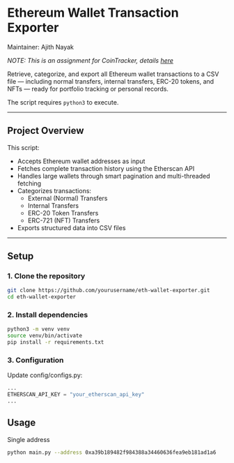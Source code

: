 # Ethereum Wallet Transaction Exporter
Maintainer: Ajith Nayak

_NOTE: This is an assignment for CoinTracker, details [here](https://www.notion.so/cointracker/Ajith-Nayak-1e0a6ee5e05f806fb767f2106286a4c1)_

Retrieve, categorize, and export all Ethereum wallet transactions to a CSV file — including normal transfers, internal transfers, ERC-20 tokens, and NFTs — ready for portfolio tracking or personal records.

The script requires `python3` to execute.

---

## Project Overview

This script:

- Accepts Ethereum wallet addresses as input
- Fetches complete transaction history using the Etherscan API
- Handles large wallets through smart pagination and multi-threaded fetching
- Categorizes transactions:
  - External (Normal) Transfers
  - Internal Transfers
  - ERC-20 Token Transfers
  - ERC-721 (NFT) Transfers
- Exports structured data into CSV files

---

## Setup

### 1. Clone the repository

```bash
git clone https://github.com/yourusername/eth-wallet-exporter.git
cd eth-wallet-exporter
```

### 2. Install dependencies
```bash
python3 -m venv venv
source venv/bin/activate
pip install -r requirements.txt
```

### 3. Configuration
Update config/configs.py:

```python
...
ETHERSCAN_API_KEY = "your_etherscan_api_key"
...
```

##  Usage
Single address
```bash
python main.py --address 0xa39b189482f984388a34460636fea9eb181ad1a6
```